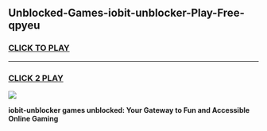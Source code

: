 
## Unblocked-Games-iobit-unblocker-Play-Free-qpyeu
<h3>
<a href="https://premium76.site?title=iobit-unblocker&ref=18A1">CLICK TO PLAY</a></h3>
<hr>

<h3>
<a href="https://premium76.site?title=iobit-unblocker&ref=18A1">CLICK 2 PLAY</a>
  
</h3>

<a href="https://premium76.site?title=iobit-unblocker&ref=18A1"><img src="https://clearcache.store/games.png"></a>


**iobit-unblocker games unblocked: Your Gateway to Fun and Accessible Online Gaming**
